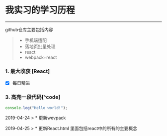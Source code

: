 ﻿# 我实习的学习历程

------

github仓库主要包括内容

> * 手机端适配
> * 落地页批量处理
> * react
> * webpack+react



### 1. 最大收获 [React]

- [x] 每日精进

### 3. 高亮一段代码[^code]

```javascript
console.log("Hello world!");
```


2019-04-24
    > * 更新wevpack
    
2019-04-25
    > * 更新React.html 里面包括react中的所有的主要概念